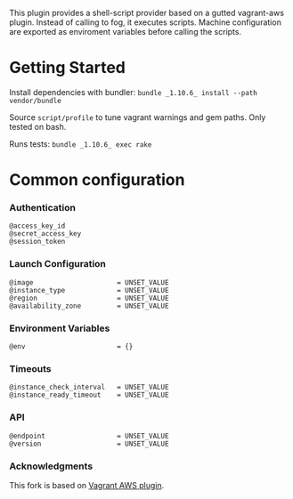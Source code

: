This plugin provides a shell-script provider based on a gutted
vagrant-aws plugin.  Instead of calling to fog, it executes scripts.
Machine configuration are exported as enviroment variables before
calling the scripts.

# Getting Started
Install dependencies with bundler: `bundle _1.10.6_ install --path vendor/bundle`

Source `script/profile` to tune vagrant warnings and gem paths.  Only
tested on bash.

Runs tests: `bundle _1.10.6_ exec rake`

# Common configuration

### Authentication
    @access_key_id
    @secret_access_key
    @session_token

### Launch Configuration
    @image                     = UNSET_VALUE
    @instance_type             = UNSET_VALUE
    @region                    = UNSET_VALUE
    @availability_zone         = UNSET_VALUE

### Environment Variables
    @env                       = {}

### Timeouts
    @instance_check_interval   = UNSET_VALUE
    @instance_ready_timeout    = UNSET_VALUE

### API
    @endpoint                  = UNSET_VALUE
    @version                   = UNSET_VALUE

### Acknowledgments

This fork is based on [Vagrant AWS plugin](https://github.com/mitchellh/vagrant-aws).
